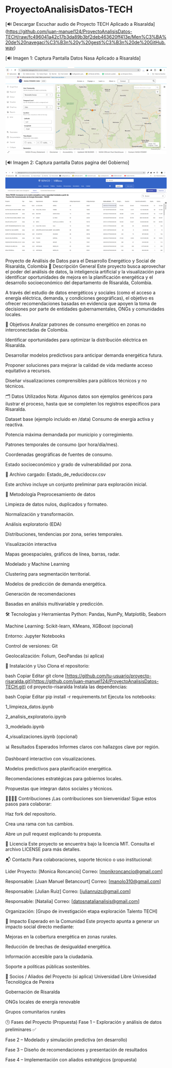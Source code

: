 # ProyectoAnalisisDatos-TECH


[🔊 Descargar Escuchar audio de Proyecto TECH Aplicado a Risaralda]
(https://github.com/juan-manuel124/ProyectoAnalisisDatos-TECH/raw/fc496041a42c17b3da89b3bf2deb463620ff413e/Men%C3%BA%20de%20navegaci%C3%B3n%20y%20gesti%C3%B3n%20de%20GitHub.wav)

[🔊 Imagen 1: Captura Pantalla Datos Nasa Aplicado a Risaralda]
<!--  -->
![Imagen de donde se obtuvo la colexion de datos de la Nasa](https://raw.githubusercontent.com/juan-manuel124/ProyectoAnalisisDatos-TECH/main/Captura%20Pantalla%20Datos%20Nasa.png)

[🔊 Imagen 2: Captura pantalla Datos pagina del Gobierno]
<!-- Imagen 2: Captura pantalla Datos pagina del Gobierno -->
![Descripción de la imagen 2](https://raw.githubusercontent.com/juan-manuel124/ProyectoAnalisisDatos-TECH/main/Captura%20pantalla%20Datos%20Go.png)

Proyecto de Análisis de Datos para el Desarrollo Energético y Social de Risaralda, Colombia
📌 Descripción General
Este proyecto busca aprovechar el poder del análisis de datos, la inteligencia artificial y la visualización para identificar oportunidades de mejora en la planificación energética y el desarrollo socioeconómico del departamento de Risaralda, Colombia.

A través del estudio de datos energéticos y sociales (como el acceso a energía eléctrica, demanda, y condiciones geográficas), el objetivo es ofrecer recomendaciones basadas en evidencia que apoyen la toma de decisiones por parte de entidades gubernamentales, ONGs y comunidades locales.

🎯 Objetivos
Analizar patrones de consumo energético en zonas no interconectadas de Colombia.

Identificar oportunidades para optimizar la distribución eléctrica en Risaralda.

Desarrollar modelos predictivos para anticipar demanda energética futura.

Proponer soluciones para mejorar la calidad de vida mediante acceso equitativo a recursos.

Diseñar visualizaciones comprensibles para públicos técnicos y no técnicos.

🗂️ Datos Utilizados
Nota: Algunos datos son ejemplos genéricos para ilustrar el proceso, hasta que se completen los registros específicos para Risaralda.

Dataset base (ejemplo incluido en /data)
Consumo de energía activa y reactiva.

Potencia máxima demandada por municipio y corregimiento.

Patrones temporales de consumo (por hora/día/mes).

Coordenadas geográficas de fuentes de consumo.

Estado socioeconómico y grado de vulnerabilidad por zona.

📁 Archivo cargado: Estado_de_reducidocsv.csv

Este archivo incluye un conjunto preliminar para exploración inicial.

🧪 Metodología
Preprocesamiento de datos

Limpieza de datos nulos, duplicados y formateo.

Normalización y transformación.

Análisis exploratorio (EDA)

Distribuciones, tendencias por zona, series temporales.

Visualización interactiva

Mapas geoespaciales, gráficos de línea, barras, radar.

Modelado y Machine Learning

Clustering para segmentación territorial.

Modelos de predicción de demanda energética.

Generación de recomendaciones

Basadas en análisis multivariable y predicción.

🛠️ Tecnologías y Herramientas
Python: Pandas, NumPy, Matplotlib, Seaborn

Machine Learning: Scikit-learn, KMeans, XGBoost (opcional)

Entorno: Jupyter Notebooks

Control de versiones: Git

Geolocalización: Folium, GeoPandas (si aplica)

🚀 Instalación y Uso
Clona el repositorio:

bash
Copiar
Editar
git clone [https://github.com/tu-usuario/proyecto-risaralda.git](https://github.com/juan-manuel124/ProyectoAnalisisDatos-TECH.git)
cd proyecto-risaralda
Instala las dependencias:

bash
Copiar
Editar
pip install -r requirements.txt
Ejecuta los notebooks:

1_limpieza_datos.ipynb

2_analisis_exploratorio.ipynb

3_modelado.ipynb

4_visualizaciones.ipynb (opcional)

📊 Resultados Esperados
Informes claros con hallazgos clave por región.

Dashboard interactivo con visualizaciones.

Modelos predictivos para planificación energética.

Recomendaciones estratégicas para gobiernos locales.

Propuestas que integran datos sociales y técnicos.

🫱🏻‍🫲🏽 Contribuciones
¡Las contribuciones son bienvenidas!
Sigue estos pasos para colaborar:

Haz fork del repositorio.

Crea una rama con tus cambios.

Abre un pull request explicando tu propuesta.

📄 Licencia
Este proyecto se encuentra bajo la licencia MIT.
Consulta el archivo LICENSE para más detalles.

📬 Contacto
Para colaboraciones, soporte técnico o uso institucional:

Lider Proyecto: [Monica Roncancio]
Correo: [monikroncancio@gmail.com]

Responsable: [Juan Manuel Betancourt]
Correo: [manolo310@gmail.com]

Responsable: [Julian Ruiz]
Correo: [julianruizc@gmail.com]

Responsable: [Natalia]
Correo: [datosnatalianalisis@gmail.com]

Organización: [Grupo de investigación etapa exploración Talento TECH]

🌱 Impacto Esperado en la Comunidad
Este proyecto apunta a generar un impacto social directo mediante:

Mejoras en la cobertura energética en zonas rurales.

Reducción de brechas de desigualdad energética.

Información accesible para la ciudadanía.

Soporte a políticas públicas sostenibles.

🤝 Socios / Aliados del Proyecto (si aplica)
Universidad Libre
Univesidad Tecnológica de Pereira

Gobernación de Risaralda

ONGs locales de energía renovable

Grupos comunitarios rurales

🕒 Fases del Proyecto (Propuesta)
Fase 1 – Exploración y análisis de datos preliminares ✅

Fase 2 – Modelado y simulación predictiva (en desarrollo)

Fase 3 – Diseño de recomendaciones y presentación de resultados

Fase 4 – Implementación con aliados estratégicos (propuesta)

